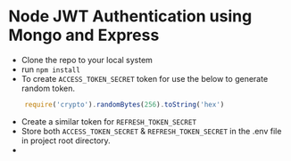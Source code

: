 # Node JWT Authentication using Mongo and Express

* Clone the repo to your local system
* run `npm install`
* To create `ACCESS_TOKEN_SECRET` token for use the below to generate random token.
```javascript
    require('crypto').randomBytes(256).toString('hex')
```
* Create a similar token for `REFRESH_TOKEN_SECRET`
* Store both `ACCESS_TOKEN_SECRET` & `REFRESH_TOKEN_SECRET` in the .env file in project root directory.
* 